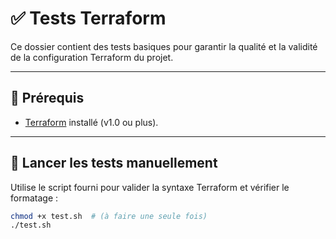 # ✅ Tests Terraform

Ce dossier contient des tests basiques pour garantir la qualité et la validité de la configuration Terraform du projet.

---

## 🔧 Prérequis

- [Terraform](https://developer.hashicorp.com/terraform/downloads) installé (v1.0 ou plus).

---

## 🚀 Lancer les tests manuellement

Utilise le script fourni pour valider la syntaxe Terraform et vérifier le formatage :

```bash
chmod +x test.sh  # (à faire une seule fois)
./test.sh
